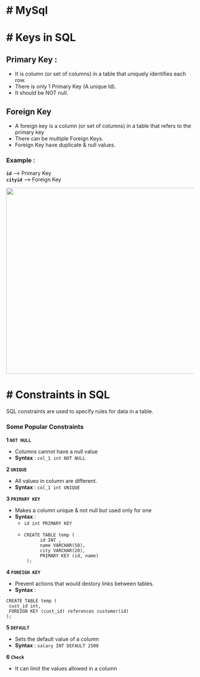 # # MySql

# # Keys in SQL

## Primary Key :

- It is column (or set of columns) in a table that uniquely identifies each row.
- There is only 1 Primary Key (A unique Id).
- It should be NOT null.

## Foreign Key

- A foreign key is a column (or set of columns) in a table that refers to the primary key
- There can be multiple Foreign Keys.
- Foreign Key have duplicate & null values.  

### Example :
 
**`id`** --> Primary Key   
**`cityid`** --> Foreign Key

<img src="https://github.com/user-attachments/assets/b245b2ae-58c5-4e2e-9ab7-627c6b2a4092" width="600" height="500">

# # Constraints in SQL

SQL constraints are used to specify rules for data in a table.

### Some Popular Constraints

**1 `NOT NULL`**
- Columns cannot have a null value
- **Syntax** : `col_1 int NOT NULL`

**2 `UNIQUE`**

- All values in column are different.
- **Syntax** : `col_1 int UNIQUE`

**3 `PRIMARY KEY`**

- Makes a column unique & not null but used only for one
- **Syntax** :
  - `id int PRIMARY KEY`
  - ```
    CREATE TABLE temp (
          id INT ,
          name VARCHAR(50),
          city VARCHAR(20),
          PRIMARY KEY (id, name)
     );
    ```
    
**4 `FOREIGN KEY`**

- Prevent actions that would destory links between tables.
- **Syntax** :
```
CREATE TABLE temp (
 cust_id int,
 FOREIGN KEY (cust_id) references customer(id)
);
```

**5 `DEFAULT`**

- Sets the default value of a column
- **Syntax** : `salary INT DEFAULT 2500`


**6 `Check`**

- It can limit the values allowed in a column








































